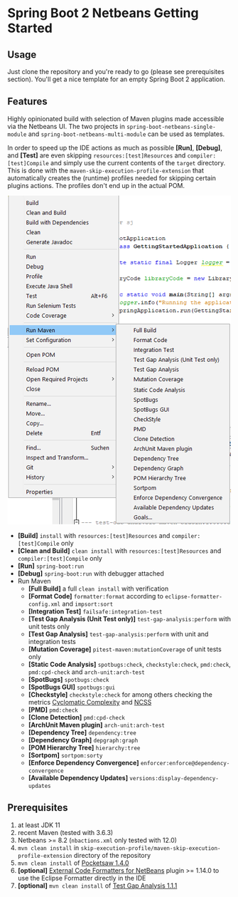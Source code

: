 # Spring Boot 2 Netbeans Getting Started

## Usage

Just clone the repository and you're ready to go (please see prerequisites section). You'll get a nice template for an empty Spring Boot 2 application.

## Features

Highly opinionated build with selection of Maven plugins made accessible via the Netbeans UI.
The two projects in `spring-boot-netbeans-single-module` and `spring-boot-netbeans-multi-module` can be used as templates.

 In order to speed up the IDE actions as much as possible **[Run]**, **[Debug]**, and **[Test]** are even skipping `resources:[test]Resources` and `compiler:[test]Compile` and simply use the current contents of the `target` directory.
This is done with the `maven-skip-execution-profile-extension` that automatically creates the (runtime) profiles needed for skipping certain plugins actions.
The profiles don't end up in the actual POM.

![Sample Web applcation](./nbactions.png)

- **[Build]** `install` with `resources:[test]Resources` and `compiler:[test]Compile` only
- **[Clean and Build]** `clean install` with `resources:[test]Resources` and `compiler:[test]Compile` only
- **[Run]** `spring-boot:run`
- **[Debug]** `spring-boot:run` with debugger attached
- Run Maven
  - **[Full Build]** a full `clean install` with verification
  - **[Format Code]** `formatter:format` according to `eclipse-formatter-config.xml` and `impsort:sort`  
  - **[Integration Test]** `failsafe:integration-test`
  - **[Test Gap Analysis (Unit Test only)]** `test-gap-analysis:perform` with unit tests only
  - **[Test Gap Analysis]** `test-gap-analysis:perform` with unit and integration tests 
  - **[Mutation Coverage]** `pitest-maven:mutationCoverage` of unit tests only
  - **[Static Code Analysis]** `spotbugs:check`, `checkstyle:check`, `pmd:check`, `pmd:cpd-check` and `arch-unit:arch-test`
  - **[SpotBugs]** `spotbugs:check`
  - **[SpotBugs GUI]** `spotbugs:gui`
  - **[Checkstyle]** `checkstyle:check` for among others checking the metrics [Cyclomatic Complexity](https://checkstyle.org/config_metrics.html#CyclomaticComplexity) and [NCSS](https://checkstyle.org/config_metrics.html#JavaNCSS)
  - **[PMD]** `pmd:check`
  - **[Clone Detection]** `pmd:cpd-check`
  - **[ArchUnit Maven plugin]** `arch-unit:arch-test` 
  - **[Dependency Tree]** `dependency:tree`
  - **[Dependency Graph]** `depgraph:graph`
  - **[POM Hierarchy Tree]** `hierarchy:tree`
  - **[Sortpom]** `sortpom:sorty`
  - **[Enforce Dependency Convergence]** `enforcer:enforce@dependency-convergence`
  - **[Available Dependency Updates]** `versions:display-dependency-updates`
  
## Prerequisites
1. at least JDK 11
1. recent Maven (tested with 3.6.3)
1. Netbeans >= 8.2 (`nbactions.xml` only tested with 12.0)
1. `mvn clean install` in `skip-execution-profile/maven-skip-execution-profile-extension` directory of the repository
1. `mvn clean install` of [Pocketsaw 1.4.0](https://github.com/janScheible/pocketsaw/tree/1.4.0)
1. **[optional]** [External Code Formatters for NetBeans](https://funfried.github.io/externalcodeformatter_for_netbeans/) plugin >= 1.14.0 to use the Eclipse Formatter directly in the IDE
1. **[optional]** `mvn clean install` of [Test Gap Analysis 1.1.1](https://github.com/janScheible/test-gap-analysis/tree/1.1.1)